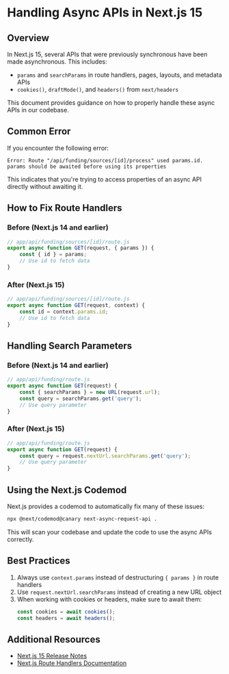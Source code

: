 # Handling Async APIs in Next.js 15

## Overview

In Next.js 15, several APIs that were previously synchronous have been made asynchronous. This includes:

- `params` and `searchParams` in route handlers, pages, layouts, and metadata APIs
- `cookies()`, `draftMode()`, and `headers()` from `next/headers`

This document provides guidance on how to properly handle these async APIs in our codebase.

## Common Error

If you encounter the following error:

```
Error: Route "/api/funding/sources/[id]/process" used params.id. params should be awaited before using its properties
```

This indicates that you're trying to access properties of an async API directly without awaiting it.

## How to Fix Route Handlers

### Before (Next.js 14 and earlier)

```javascript
// app/api/funding/sources/[id]/route.js
export async function GET(request, { params }) {
	const { id } = params;
	// Use id to fetch data
}
```

### After (Next.js 15)

```javascript
// app/api/funding/sources/[id]/route.js
export async function GET(request, context) {
	const id = context.params.id;
	// Use id to fetch data
}
```

## Handling Search Parameters

### Before (Next.js 14 and earlier)

```javascript
// app/api/funding/route.js
export async function GET(request) {
	const { searchParams } = new URL(request.url);
	const query = searchParams.get('query');
	// Use query parameter
}
```

### After (Next.js 15)

```javascript
// app/api/funding/route.js
export async function GET(request) {
	const query = request.nextUrl.searchParams.get('query');
	// Use query parameter
}
```

## Using the Next.js Codemod

Next.js provides a codemod to automatically fix many of these issues:

```bash
npx @next/codemod@canary next-async-request-api .
```

This will scan your codebase and update the code to use the async APIs correctly.

## Best Practices

1. Always use `context.params` instead of destructuring `{ params }` in route handlers
2. Use `request.nextUrl.searchParams` instead of creating a new URL object
3. When working with cookies or headers, make sure to await them:
   ```javascript
   const cookies = await cookies();
   const headers = await headers();
   ```

## Additional Resources

- [Next.js 15 Release Notes](https://nextjs.org/blog/next-15)
- [Next.js Route Handlers Documentation](https://nextjs.org/docs/app/building-your-application/routing/route-handlers)
